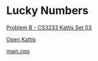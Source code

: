 # Lucky Numbers

[Problem B - CS3233 Kattis Set 03](https://nus.kattis.com/sessions/jxb6gj/problems/luckynumber)

[Open Kattis](https://open.kattis.com/problems/luckynumber)

[main.cpp](./main.cpp)